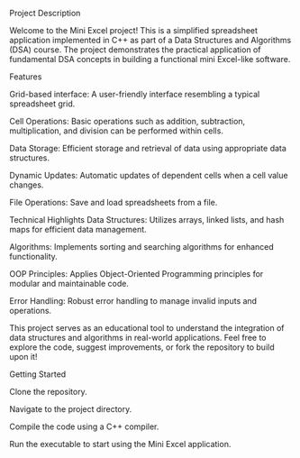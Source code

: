 Project Description

Welcome to the Mini Excel project! This is a simplified spreadsheet application implemented in C++ as part of a Data Structures and Algorithms (DSA) course. The project demonstrates the practical application of fundamental DSA concepts in building a functional mini Excel-like software.

Features

Grid-based interface: A user-friendly interface resembling a typical spreadsheet grid.

Cell Operations: Basic operations such as addition, subtraction, multiplication, and division can be performed within cells.

Data Storage: Efficient storage and retrieval of data using appropriate data structures.

Dynamic Updates: Automatic updates of dependent cells when a cell value changes.

File Operations: Save and load spreadsheets from a file.

Technical Highlights
Data Structures: Utilizes arrays, linked lists, and hash maps for efficient data management.

Algorithms: Implements sorting and searching algorithms for enhanced functionality.

OOP Principles: Applies Object-Oriented Programming principles for modular and maintainable code.

Error Handling: Robust error handling to manage invalid inputs and operations.

This project serves as an educational tool to understand the integration of data structures and algorithms in real-world applications. Feel free to explore the code, suggest improvements, or fork the repository to build upon it!

Getting Started

Clone the repository.

Navigate to the project directory.

Compile the code using a C++ compiler.

Run the executable to start using the Mini Excel application.

